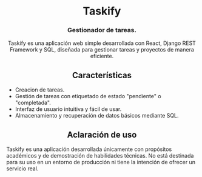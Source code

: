 <div align="center">

# Taskify

### Gestionador de tareas.
Taskify es una aplicación web simple desarrollada con React, Django REST Framework y SQL, diseñada para gestionar tareas y proyectos de manera eficiente.

## Características

<div align="left">

* Creacion de tareas.
* Gestión de tareas con etiquetado de estado "pendiente" o "completada".
* Interfaz de usuario intuitiva y fácil de usar.
* Almacenamiento y recuperación de datos básicos mediante SQL.

</div>

## Aclaración de uso

<div align="left">
Taskify es una aplicación desarrollada únicamente con propósitos académicos y de demostración de habilidades técnicas. No está destinada para su uso en un entorno de producción ni tiene la intención de ofrecer un servicio real.
</div>

</div>
